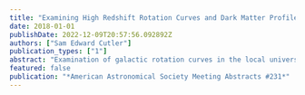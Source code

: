 ```yaml
---
title: "Examining High Redshift Rotation Curves and Dark Matter Profiles Outside the Local Universe"
date: 2018-01-01
publishDate: 2022-12-09T20:57:56.092892Z
authors: ["Sam Edward Cutler"]
publication_types: ["1"]
abstract: "Examination of galactic rotation curves in the local universe has yielded evidence of both cusp and core type dark matter profiles. We present one of the first studies of a galactic rotation curve for a distant gravitationally-lensed massive, dusty star-forming galaxy, CL2244-1, with a spectroscopic redshift 1.77. Using VLT/XSHOOTER spectroscopy, we perform a 2D spectral analysis of the H-alpha emission. With this rotation curve, we fit a dark matter density profile and determine the functional form of the profile (cusp or core). Predictions from comparing the shape of the rotation curve of CL2244-1 to that of M33 and other galaxies in the local universe suggest that the dark matter profile of CL2244-1 is best represented by a cuspy profile. Though this cuspy profile supports the cold dark matter cosmological model, we cannot rule out self-interacting dark matter, whose interactions may not have had time to shift the density profile to a core at such early times."
featured: false
publication: "*American Astronomical Society Meeting Abstracts #231*"
---
```


